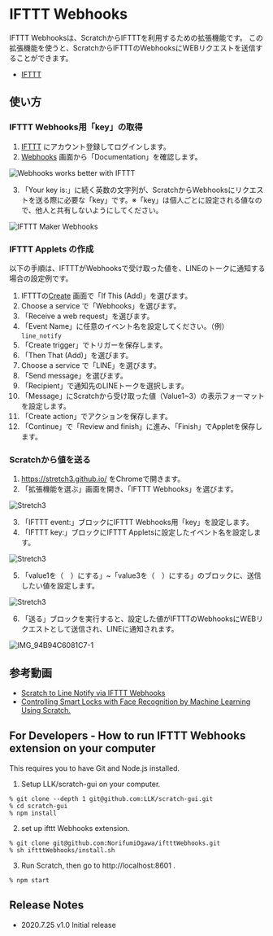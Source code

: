 # IFTTT Webhooks

IFTTT Webhooksは、ScratchからIFTTTを利用するための拡張機能です。
この拡張機能を使うと、ScratchからIFTTTのWebhooksにWEBリクエストを送信することができます。

- [IFTTT](https://ifttt.com)

## 使い方

### IFTTT Webhooks用「key」の取得

1. [IFTTT](https://ifttt.com) にアカウント登録してログインします。
2. [Webhooks](https://ifttt.com/maker_webhooks) 画面から「Documentation」を確認します。

![Webhooks works better with IFTTT](https://user-images.githubusercontent.com/770527/144384025-233322cc-2675-4cd3-a432-98bf61bb0479.png)

3. 「Your key is:」に続く英数の文字列が、ScratchからWebhooksにリクエストを送る際に必要な「key」です。※「key」は個人ごとに設定される値なので、他人と共有しないようにしてください。

![IFTTT Maker Webhooks](https://user-images.githubusercontent.com/770527/144384042-381c270a-c148-4ae4-a8ba-aacbf772e40e.png)

### IFTTT Applets の作成

以下の手順は、IFTTTがWebhooksで受け取った値を、LINEのトークに通知する場合の設定例です。

1. IFTTTの[Create](https://ifttt.com/create) 画面で「If This (Add)」を選びます。
2. Choose a service で「Webhooks」を選びます。
3. 「Receive a web request」を選びます。
4. 「Event Name」に任意のイベント名を設定してください。（例）`line_notify`
5. 「Create trigger」でトリガーを保存します。
6. 「Then That (Add)」を選びます。
7. Choose a service で「LINE」を選びます。
8. 「Send message」を選びます。
9. 「Recipient」で通知先のLINEトークを選択します。
10. 「Message」にScratchから受け取った値（Value1~3）の表示フォーマットを設定します。
11. 「Create action」でアクションを保存します。
12. 「Continue」で「Review and finish」に進み、「Finish」でAppletを保存します。

### Scratchから値を送る

1. https://stretch3.github.io/ をChromeで開きます。
2. 「拡張機能を選ぶ」画面を開き、「IFTTT Webhooks」を選びます。

![Stretch3](https://user-images.githubusercontent.com/770527/144393562-13478991-d35f-4423-98bc-4920955814c3.png)

3. 「IFTTT event:」ブロックにIFTTT Webhooks用「key」を設定します。
4. 「IFTTT key:」ブロックにIFTTT Appletsに設定したイベント名を設定します。

![Stretch3](https://user-images.githubusercontent.com/770527/144414969-921245c7-6e9a-4210-93b3-91f0625a0440.png)

5. 「value1を（　）にする」~「value3を（　）にする」のブロックに、送信したい値を設定します。

![Stretch3](https://user-images.githubusercontent.com/770527/144414548-53cafda0-2c28-44c0-9c87-f81ab21aa8a5.png)

6. 「送る」ブロックを実行すると、設定した値がIFTTTのWebhooksにWEBリクエストとして送信され、LINEに通知されます。

![IMG_94B94C6081C7-1](https://user-images.githubusercontent.com/770527/144417513-a4797391-4ae7-447a-a7a9-c12412763b89.jpeg)

## 参考動画

- [Scratch to Line Notify via IFTTT Webhooks](https://youtu.be/zy4WgPKa8Q8)
- [Controlling Smart Locks with Face Recognition by Machine Learning Using Scratch.](https://youtu.be/Lg7jDx3qKSs)

## For Developers - How to run IFTTT Webhooks extension on your computer

This requires you to have Git and Node.js installed.

1. Setup LLK/scratch-gui on your computer.
```
% git clone --depth 1 git@github.com:LLK/scratch-gui.git
% cd scratch-gui
% npm install
```

2. set up ifttt Webhooks extension.
```
% git clone git@github.com:NorifumiOgawa/iftttWebhooks.git
% sh iftttWebhooks/install.sh
```

3. Run Scratch, then go to http://localhost:8601 .
```
% npm start
```

## Release Notes
* 2020.7.25 v1.0 Initial release
